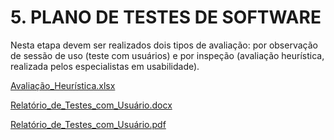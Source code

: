 # 5. PLANO DE TESTES DE SOFTWARE
   
Nesta etapa devem ser realizados dois tipos de avaliação: por observação de sessão de uso (teste com usuários) e por inspeção (avaliação heurística, realizada pelos especialistas em usabilidade). 


[Avaliação_Heurística.xlsx](/assets/Testes/Viajey%20-%20Avaliação_Heurística.xlsx) 

[Relatório_de_Testes_com_Usuário.docx](/assets/Testes/Viajey%20-%20Relatório_de_Testes_com_Usuário.docx)

[Relatório_de_Testes_com_Usuário.pdf](/assets/Testes/Viajey%20-%20Relatório_de_Testes_com_Usuário%20(1).pdf)
